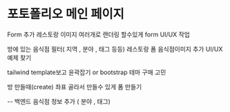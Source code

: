 # 포토폴리오 메인 페이지

Form 추가 레스토랑 이미지 여러개로 랜더링 할수있게 form UI/UX 작업

방에 있는 음식점 필터( 지역 , 분야 , 태그 등등)
레스토랑 폼 음식점이미지 추가
UI/UX 예제 찾기

tailwind template보고 윤곽잡기 or
bootstrap 테마 구매 고민

방 만들때(create) 좌표 골라서 만들수 있게 폼 만들기

-- 백엔드
음식점 정보 추가 ( 분야 , 태그)
